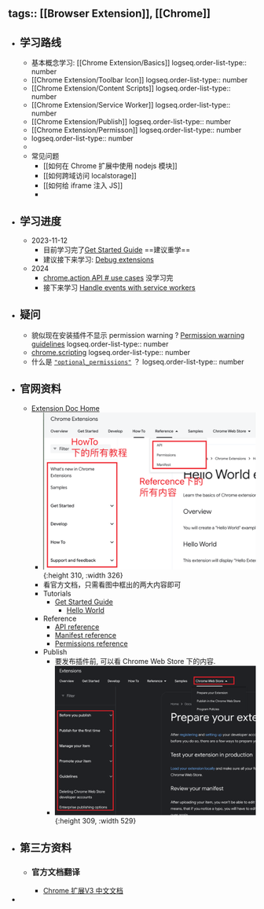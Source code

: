 tags:: [[Browser Extension]], [[Chrome]]
---

- ## 学习路线
	- 基本概念学习: [[Chrome Extension/Basics]]
	  logseq.order-list-type:: number
	- [[Chrome Extension/Toolbar Icon]]
	  logseq.order-list-type:: number
	- [[Chrome Extension/Content Scripts]]
	  logseq.order-list-type:: number
	- [[Chrome Extension/Service Worker]]
	  logseq.order-list-type:: number
	- [[Chrome Extension/Publish]]
	  logseq.order-list-type:: number
	- [[Chrome Extension/Permisson]]
	  logseq.order-list-type:: number
	- logseq.order-list-type:: number
	-
	- 常见问题
		- [[如何在 Chrome 扩展中使用 nodejs 模块]]
		- [[如何跨域访问 localstorage]]
		- [[如何给 iframe 注入 JS]]
		-
- ## 学习进度
	- 2023-11-12
		- 目前学习完了[Get Started Guide](https://developer.chrome.com/docs/extensions/getstarted/) ==建议重学==
		- 建议接下来学习: [Debug extensions](https://developer.chrome.com/docs/extensions/get-started/tutorial/debug)
	- 2024
		- [chrome.action API # use cases](https://developer.chrome.com/docs/extensions/reference/api/action#use_cases) 没学习完
		- 接下来学习 [Handle events with service workers](https://developer.chrome.com/docs/extensions/get-started/tutorial/service-worker-events)
- ## 疑问
	- 貌似现在安装插件不显示 permission warning ? [Permission warning guidelines](https://developer.chrome.com/docs/extensions/develop/concepts/permission-warnings)
	  logseq.order-list-type:: number
	- [chrome.scripting](https://developer.chrome.com/docs/extensions/reference/api/scripting)
	  logseq.order-list-type:: number
	- 什么是 [`"optional_permissions"`](https://developer.chrome.com/docs/extensions/reference/api/permissions) ？
	  logseq.order-list-type:: number
- ## 官网资料
	- [Extension Doc Home](https://developer.chrome.com/docs/extensions/)
		- ![image.png](../assets/image_1726135559333_0.png){:height 310, :width 326}
		- 看官方文档，只需看图中框出的两大内容即可
		- Tutorials
			- [Get Started Guide](https://developer.chrome.com/docs/extensions/get-started)
				- [Hello World](https://developer.chrome.com/docs/extensions/get-started/tutorial/hello-world)
		- Reference
			- [API reference](https://developer.chrome.com/docs/extensions/reference/api)
			- [Manifest reference](https://developer.chrome.com/docs/extensions/reference/manifest)
			- [Permissions reference](https://developer.chrome.com/docs/extensions/reference/permissions-list)
		- Publish
			- 要发布插件前, 可以看 Chrome Web Store 下的内容.
			- ![image.png](../assets/image_1726295506269_0.png){:height 309, :width 529} []()
- ## 第三方资料
	- ### 官方文档翻译
		- [Chrome 扩展V3 中文文档](https://doc.yilijishu.info/chrome/)
-